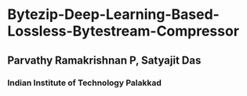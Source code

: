# Bytezip-Deep-Learning-Based-Lossless-Bytestream-Compressor
## Parvathy Ramakrishnan P, Satyajit Das
### Indian Institute of Technology Palakkad
